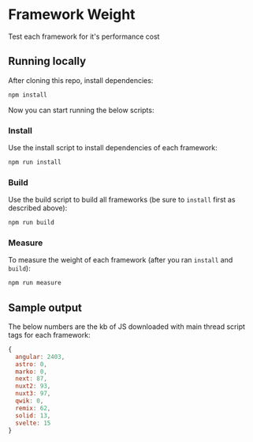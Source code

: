 # Framework Weight

Test each framework for it's performance cost

## Running locally

After cloning this repo, install dependencies:

```sh
npm install
```

Now you can start running the below scripts:

### Install

Use the install script to install dependencies of each framework:

```sh
npm run install
```

### Build

Use the build script to build all frameworks (be sure to `install` first as described above):

```sh
npm run build
```

### Measure

To measure the weight of each framework (after you ran `install` and `build`):

```sh
npm run measure
```

## Sample output

The below numbers are the kb of JS downloaded with main thread script tags for each framework:

```js
{
  angular: 2403,
  astro: 0,
  marko: 0,
  next: 87,
  nuxt2: 93,
  nuxt3: 97,
  qwik: 0,
  remix: 62,
  solid: 13,
  svelte: 15
}
```
